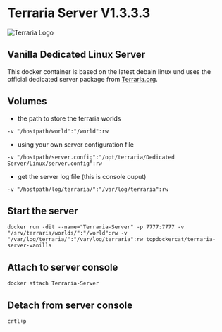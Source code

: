 # Terraria Server V1.3.3.3
![Terraria Logo](https://hydra-media.cursecdn.com/terraria.gamepedia.com/7/7a/Terraria-official-website-2014.png "Terraria Logo")

## Vanilla Dedicated Linux Server
This docker container is based on the latest debain linux und uses the official dedicated server package from [Terraria.org](http://terraria.org/).

## Volumes
* the path to store the terraria worlds
```
-v "/hostpath/world":"/world":rw
``` 
* using your own server configuration file
```
-v "/hostpath/server.config":"/opt/terraria/Dedicated Server/Linux/server.config":rw
``` 
* get the server log file (this is console ouput)
```
-v "/hostpath/log/terraria/":"/var/log/terraria":rw
``` 

## Start the server
```
docker run -dit --name="Terraria-Server" -p 7777:7777 -v "/srv/terraria/worlds/":"/world":rw -v "/var/log/terraria/":"/var/log/terraria":rw topdockercat/terraria-server-vanilla
```

## Attach to server console
```
docker attach Terraria-Server
```

## Detach from server console
```
crtl+p
```